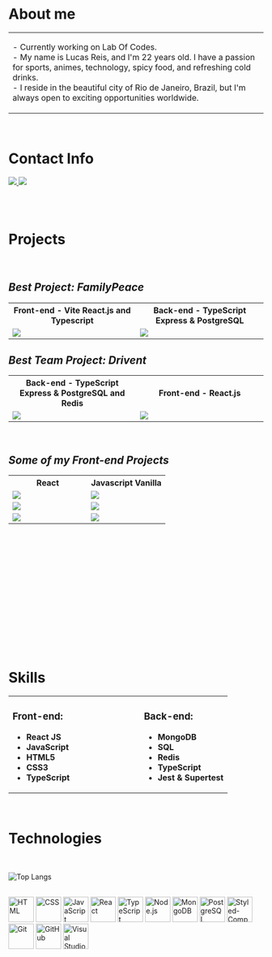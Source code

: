 # **About me**

<table>
  <tbody>
    <tr>
      <td align="left" width="60%">
        <p>
          - Currently working on Lab Of Codes.
          <br>
          - My name is Lucas Reis, and I'm 22 years old. I have a passion for sports, animes, technology, spicy food, and refreshing cold drinks.
          <br>
          - I reside in the beautiful city of Rio de Janeiro, Brazil, but I'm always open to exciting opportunities worldwide.
        </p>
   </tr>
  </tbody>
</table>

<br>

# **Contact Info**

<a href="mailto: lucasreis64@gmail.com" target="_blank">
  <img src="https://img.shields.io/badge/-gmail-red?style=for-the-badge&logo=gmail&logoColor=white">
</a>
 <a href="https://www.linkedin.com/in/lucas-reis-b2a054243/" target="_blank">
  <img src="https://img.shields.io/badge/-linkedin-blue?style=for-the-badge&logo=linkedin&logoColor=white">
</a>

<br><br>

# **Projects**
<br>

## ***Best Project: FamilyPeace***

<table>
   <tbody>
      <tr>
         <th align="center" width="50%">Front-end - Vite React.js  and Typescript</th>
         <th align="center" width="50%">Back-end - TypeScript Express & PostgreSQL</th>
      </tr>
      <tr>
         <td>
           <a href="https://github.com/lucasreis64/familypeace-front"><img src="https://github-readme-stats.vercel.app/api/pin/?username=lucasreis64&repo=familypeace-front&theme=github_dark"></a>
         </td>
         <td>
           <a href="https://github.com/lucasreis64/familypeace-backend"><img src="https://github-readme-stats.vercel.app/api/pin/?username=lucasreis64&repo=familypeace-backend&theme=github_dark"></a>
         </td>
      </tr>
   </tbody>
</table>


## ***Best Team Project: Drivent***

<table >
  <tbody>
    <tr>
      <th align="center" width="50%"> Back-end - TypeScript Express & PostgreSQL and Redis </th>
      <th align="center"width="50%"> Front-end - React.js</th>
    </tr>
    <tr>
      <td>
         <a href="https://github.com/lucasreis64/drivent-backend"><img src="https://github-readme-stats.vercel.app/api/pin/?username=lucasreis64&repo=drivent-backend&theme=github_dark"></a>
      </td>
      <td>
         <a href="https://github.com/lucasreis64/drivent-frontend"><img src="https://github-readme-stats.vercel.app/api/pin/?username=lucasreis64&repo=drivent-frontend&theme=github_dark"></a>
      </td>
   </tr>
  </tbody>
</table>

<br>


## ***Some of my Front-end Projects***

<table height="310px">
  <tbody>
    <tr>
      <th align="center" width="50%"> React </th>
      <th align="center" width="50%">Javascript Vanilla</th>
    </tr>
    <tr>
         <td>
           <a href="https://github.com/lucasreis64/trackit"><img src="https://github-readme-stats.vercel.app/api/pin/?username=lucasreis64&repo=trackit&theme=github_dark"></a>
         </td>
         <td>
           <a href="https://github.com/lucasreis64/parrotscardgame"><img src="https://github-readme-stats.vercel.app/api/pin/?username=lucasreis64&repo=parrotscardgame&theme=github_dark"></a>
         </td>
   </tr>
   <tr>
         <td>
           <a href="https://github.com/lucasreis64/zaprecall"><img src="https://github-readme-stats.vercel.app/api/pin/?username=lucasreis64&repo=zaprecall&theme=github_dark"></a>
         </td>
         <td>
            <a href="https://github.com/lucasreis64/driveneats"><img src="https://github-readme-stats.vercel.app/api/pin/?username=lucasreis64&repo=driveneats&theme=github_dark"></a>
         </td>
    </tr>
    <tr>
         <td>
           <a href="https://github.com/lucasreis64/cineflex"><img src="https://github-readme-stats.vercel.app/api/pin/?username=lucasreis64&repo=cineflex&theme=github_dark"></a>
         </td>
         <td>
           <a href="https://github.com/lucasreis64/batepapouol"><img src="https://github-readme-stats.vercel.app/api/pin/?username=lucasreis64&repo=batepapouol&theme=github_dark"></a>
         </td>
    </tr>
  </tbody>
</table>

<br>

# **Skills**
<table>
  <tbody>
    <tr>
      <td align="left" width="60%">
         <div>

   ### **Front-end:**

   -   **React JS**
   -   **JavaScript**
   -   **HTML5**
   -   **CSS3**
   -   **TypeScript**

</div>
      </td>
      <td align="left" width="40%">
         
<div>

   ### **Back-end:**

   -   **MongoDB**
   -   **SQL**
   -   **Redis**
   -   **TypeScript**   
   -   **Jest & Supertest**
</div>
              </td>
   </tr>
    
  </tbody>
</table>

<br>

# **Technologies**
<br>

![Top Langs](https://github-readme-stats.vercel.app/api/top-langs/?username=lucasreis64&title_color=FF6700&bg_color=000&text_color=fff)

<br>
<div>
   <img height="50" src="https://user-images.githubusercontent.com/25181517/192158954-f88b5814-d510-4564-b285-dff7d6400dad.png" alt="HTML" title="HTML" />
 <img height="50" src="https://user-images.githubusercontent.com/25181517/183898674-75a4a1b1-f960-4ea9-abcb-637170a00a75.png" alt="CSS" title="CSS" />
   <img height="50" src="https://user-images.githubusercontent.com/25181517/117447155-6a868a00-af3d-11eb-9cfe-245df15c9f3f.png" alt="JavaScript" title="JavaScript" />
 <img height="50" src="https://user-images.githubusercontent.com/25181517/183897015-94a058a6-b86e-4e42-a37f-bf92061753e5.png" alt="React" title="React" />
  <img height="50" src="https://static-00.iconduck.com/assets.00/typescript-icon-icon-512x512-yh0yu3ta.png" alt="TypeScript" title="TypeScript" />
  <img height="50" src="https://cdn-icons-png.flaticon.com/512/919/919825.png" alt="Node.js" title="Node.js" />
    <img height="50" src="https://img.icons8.com/color/480/mongodb.png" alt="MongoDB" title="MongoDB" /> 
  <img height="50" src="https://upload.wikimedia.org/wikipedia/commons/thumb/2/29/Postgresql_elephant.svg/1200px-Postgresql_elephant.svg.png" alt="PostgreSQL" title="PostgreSQL" /> 
 <img height="50" src="https://raw.githubusercontent.com/styled-components/brand/master/styled-components.png" alt="Styled-Components" title="Styled-Components" />
 <img height="50" src="https://user-images.githubusercontent.com/25181517/192108372-f71d70ac-7ae6-4c0d-8395-51d8870c2ef0.png" alt="Git" title="Git" />
 <img height="50" src="https://user-images.githubusercontent.com/25181517/192108374-8da61ba1-99ec-41d7-80b8-fb2f7c0a4948.png" alt="GitHub" title="GitHub" />
 <img height="50" src="https://user-images.githubusercontent.com/25181517/192108891-d86b6220-e232-423a-bf5f-90903e6887c3.png" alt="Visual Studio Code" title="Visual Studio Code" />

</div>

<br>
